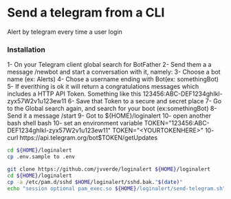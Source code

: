 # Send a telegram from a CLI
Alert by telegram every time a user login

### Installation
1- On your Telegram client global search for BotFather
2- Send them a a message /newbot and start a conversation with it, namely:
3- Choose a bot name (ex: Alerts)
4- Chose a username ending with Bot(ex: somethingBot)
5- If everithing is ok it will return a congratulations messages which includes a HTTP API Token. Something like this 123456:ABC-DEF1234ghIkl-zyx57W2v1u123ew11
6- Save that Token to a secure and secret place
7- Go to the Global search again, and search for your boot (ex:somethingBot)
8- Send it a message /start
9- Got to ${HOME}/loginalert
10- open another bash shell
bash
10- set an environment variable TOKEN="123456:ABC-DEF1234ghIkl-zyx57W2v1u123ew11"
TOKEN="<YOURTOKENHERE>"
10- curl https://api.telegram.org/bot$TOKEN/getUpdates

```bash
cd ${HOME}/loginalert
cp .env.sample to .env

git clone https://github.com/jvverde/loginalert ${HOME}/loginalert
cd ${HOME}/loginalert
cp -a /etc/pam.d/sshd $HOME/loginalert/sshd.bak."$(date)" 
echo "session optional pam_exec.so ${HOME}/loginalert/send-telegram.sh" |sudo tee -a /etc/pam.d/sshd
```
